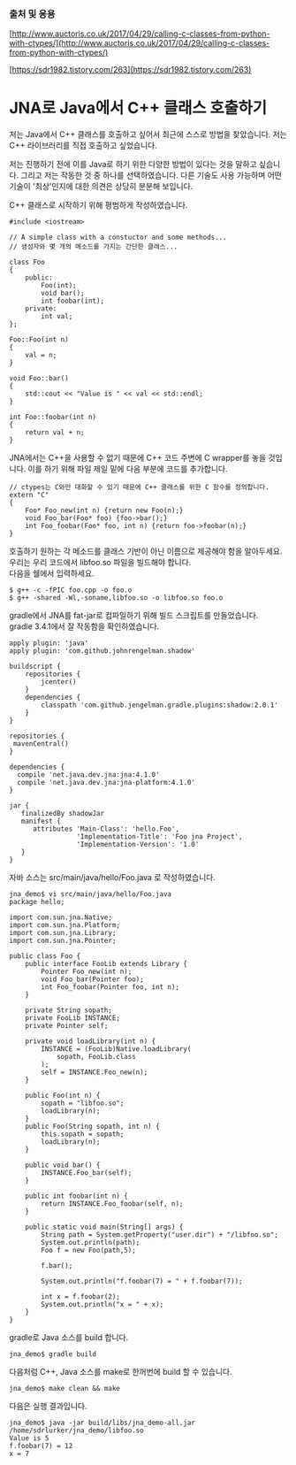 ### 출처 및 응용

[http://www.auctoris.co.uk/2017/04/29/calling-c-classes-from-python-with-ctypes/](http://www.auctoris.co.uk/2017/04/29/calling-c-classes-from-python-with-ctypes/)

[https://sdr1982.tistory.com/263](https://sdr1982.tistory.com/263)

# JNA로 Java에서 C++ 클래스 호출하기

저는 Java에서 C++ 클래스를 호출하고 싶어서 최근에 스스로 방법을 찾았습니다. 저는 C++ 라이브러리를 직접 호출하고 싶었습니다.

저는 진행하기 전에 이를 Java로 하기 위한 다양한 방법이 있다는 것을 말하고 싶습니다. 그리고 저는 작동한 것 중 하나를 선택하였습니다. 다른 기술도 사용 가능하며 어떤 기술이 '최상'인지에 대한 의견은 상당히 분분해 보입니다.

C++ 클래스로 시작하기 위해 평범하게 작성하였습니다.

```
#include <iostream>

// A simple class with a constuctor and some methods...
// 생성자와 몇 개의 메소드를 가지는 간단한 클래스...

class Foo
{
    public:
        Foo(int);
        void bar();
        int foobar(int);
    private:
        int val;
};

Foo::Foo(int n)
{
    val = n;
}

void Foo::bar()
{
    std::cout << "Value is " << val << std::endl;
}

int Foo::foobar(int n)
{
    return val + n;
}
```

JNA에서는 C++을 사용할 수 없기 때문에 C++ 코드 주변에 C wrapper를 놓을 것입니다. 이를 하기 위해 파일 제일 밑에 다음 부분에 코드를 추가합니다.

```
// ctypes는 C와만 대화할 수 있기 때문에 C++ 클래스를 위한 C 함수를 정의합니다.
extern "C"
{
    Foo* Foo_new(int n) {return new Foo(n);}
    void Foo_bar(Foo* foo) {foo->bar();}
    int Foo_foobar(Foo* foo, int n) {return foo->foobar(n);}
}
```

호출하기 원하는 각 메소드를 클래스 기반이 아닌 이름으로 제공해야 함을 알아두세요.  
우리는 우리 코드에서 libfoo.so 파일을 빌드해야 합니다.  
다음을 쉘에서 입력하세요.

```shell
$ g++ -c -fPIC foo.cpp -o foo.o
$ g++ -shared -Wl,-soname,libfoo.so -o libfoo.so foo.o 
```

gradle에서 JNA를 fat-jar로 컴파일하기 위해 빌드 스크립트를 만들었습니다.  
gradle 3.4.1에서 잘 작동함을 확인하였습니다.

```
apply plugin: 'java'
apply plugin: 'com.github.johnrengelman.shadow'

buildscript {
    repositories {
        jcenter()
    }
    dependencies {
        classpath 'com.github.jengelman.gradle.plugins:shadow:2.0.1'
    }
}

repositories {
 mavenCentral()
}

dependencies {
  compile 'net.java.dev.jna:jna:4.1.0'
  compile 'net.java.dev.jna:jna-platform:4.1.0'
}

jar {
   finalizedBy shadowJar
   manifest {
      attributes 'Main-Class': 'hello.Foo',
                 'Implementation-Title': 'Foo jna Project',
                 'Implementation-Version': '1.0'
   }
}
```

자바 소스는 src/main/java/hello/Foo.java 로 작성하였습니다.

```
jna_demo$ vi src/main/java/hello/Foo.java
package hello;

import com.sun.jna.Native;
import com.sun.jna.Platform;
import com.sun.jna.Library;
import com.sun.jna.Pointer;

public class Foo {
    public interface FooLib extends Library {
        Pointer Foo_new(int n);
        void Foo_bar(Pointer foo);
        int Foo_foobar(Pointer foo, int n);
    }

    private String sopath;
    private FooLib INSTANCE;
    private Pointer self;

    private void loadLibrary(int n) {
        INSTANCE = (FooLib)Native.loadLibrary(
            sopath, FooLib.class
        );
        self = INSTANCE.Foo_new(n);
    }

    public Foo(int n) {
        sopath = "libfoo.so";
        loadLibrary(n);
    }
    public Foo(String sopath, int n) {
        this.sopath = sopath;
        loadLibrary(n);
    }

    public void bar() {
        INSTANCE.Foo_bar(self);
    }

    public int foobar(int n) {
        return INSTANCE.Foo_foobar(self, n);
    }

    public static void main(String[] args) {
        String path = System.getProperty("user.dir") + "/libfoo.so";
        System.out.println(path);
        Foo f = new Foo(path,5);

        f.bar();

        System.out.println("f.foobar(7) = " + f.foobar(7));

        int x = f.foobar(2);
        System.out.println("x = " + x);
    }
}
```

gradle로 Java 소스를 build 합니다.

```
jna_demo$ gradle build
```

다음처럼 C++, Java 소스를 make로 한꺼번에 build 할 수 있습니다.

```
jna_demo$ make clean && make
```

다음은 실행 결과입니다.

```
jna_demo$ java -jar build/libs/jna_demo-all.jar
/home/sdrlurker/jna_demo/libfoo.so
Value is 5
f.foobar(7) = 12
x = 7
```
